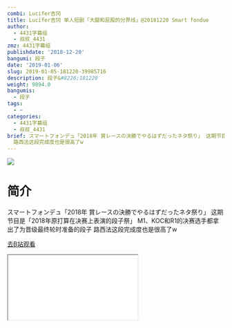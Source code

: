 ```yaml
---
combi: Lucifer吉冈
title: Lucifer吉冈 单人短剧「大腿和屁股的分界线」@20181220 Smart fondue
author:
  - 4431字幕组
  - 叔叔_4431
zmz: 4431字幕组
publishdate: '2018-12-20'
bangumi: 段子
date: '2019-01-06'
slug: 2019-01-05-181220-39985716
description: 段子&#8226;181220
weight: 9894.0
bangumis:
  - 段子
tags:
  - ~
categories:
  - 4431字幕组
  - 叔叔_4431
brief: スマートフォンデュ「2018年 賞レースの決勝でやるはずだったネタ祭り」 这期节目是「2018年原打算在决赛上表演的段子祭」 M1、KOC和R1的决赛选手都拿出了为晋级最终轮时准备的段子
  路西法这段完成度也是很高了w
---
```

![](https://i.imgur.com/Cd43Zkh.jpg)
# 简介  
スマートフォンデュ「2018年 賞レースの決勝でやるはずだったネタ祭り」
这期节目是「2018年原打算在决赛上表演的段子祭」
M1、KOC和R1的决赛选手都拿出了为晋级最终轮时准备的段子
路西法这段完成度也是很高了w  

[去B站观看](https://www.bilibili.com/video/av39985716/)
<div class ="resp-container"><iframe class="testiframe" src="//player.bilibili.com/player.html?aid=39985716"", scrolling="no", allowfullscreen="true" > </iframe></div> 
